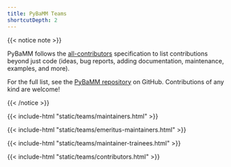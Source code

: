 ```yaml
---
title: PyBaMM Teams
shortcutDepth: 2
---
```


{{< notice note >}}

PyBaMM follows the [all-contributors](https://allcontributors.org/) specification to list contributions
beyond just code (ideas, bug reports, adding documentation, maintenance, examples, and more).

For the full list, see the [PyBaMM repository](https://github.com/pybamm-team/PyBaMM#-contributors) on GitHub.
Contributions of any kind are welcome!

{{< /notice >}}

{{< include-html "static/teams/maintainers.html" >}}

{{< include-html "static/teams/emeritus-maintainers.html" >}}

{{< include-html "static/teams/maintainer-trainees.html" >}}

{{< include-html "static/teams/contributors.html" >}}

<!-- Use "make teams" or alternatively run scripts/get_teams_info.py  -->
<!-- to regenerate the teams. -->
